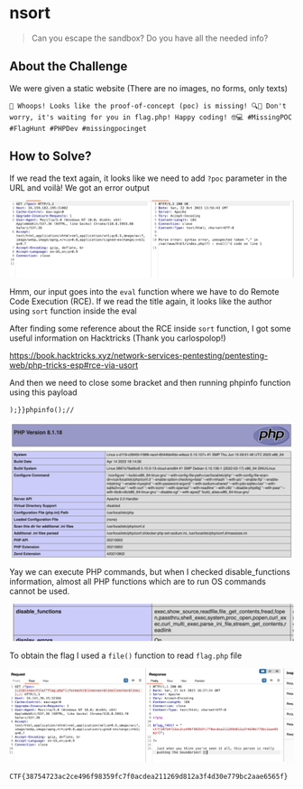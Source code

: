 # nsort
> Can you escape the sandbox? Do you have all the needed info?

## About the Challenge
We were given a static website (There are no images, no forms, only texts)

```
🚩 Whoops! Looks like the proof-of-concept (poc) is missing! 🔍🧐 Don't worry, it's waiting for you in flag.php! Happy coding! 🤓💻 #MissingPOC #FlagHunt #PHPDev #missingpocinget
```

## How to Solve?
If we read the text again, it looks like we need to add `?poc` parameter in the URL and voilà! We got an error output

![poc](images/poc.png)

Hmm, our input goes into the `eval` function where we have to do Remote Code Execution (RCE). If we read the title again, it looks like the author using `sort` function inside the eval

After finding some reference about the RCE inside `sort` function, I got some useful information on Hacktricks (Thank you carlospolop!)

https://book.hacktricks.xyz/network-services-pentesting/pentesting-web/php-tricks-esp#rce-via-usort

And then we need to close some bracket and then running phpinfo function using this payload

```
);}}phpinfo();//
```

![phpinfo](images/phpinfo.png)

Yay we can execute PHP commands, but when I checked disable_functions information, almost all PHP functions which are to run OS commands cannot be used.

![disable_functions](images/disable_functions.png)

To obtain the flag I used a `file()` function to read `flag.php` file 

![flag](images/flag.png)

```
CTF{38754723ac2ce496f98359fc7f0acdea211269d812a3f4d30e779bc2aae6565f}
```